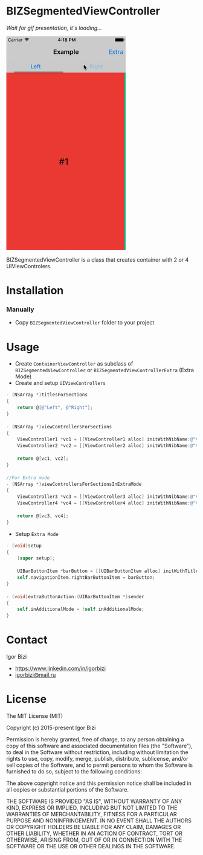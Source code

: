 # BIZSegmentedViewController

*Wait for gif presentation, it's loading...*

![alt tag](https://github.com/bizibizi/BIZNavigationSegmentBarViewController/blob/master/presentation.gif)


BIZSegmentedViewController is a class that creates container with 2 or 4 UIViewControlers.


# Installation

### Manually
 - Copy ```BIZSegmentedViewController``` folder to your project 


# Usage

- Create ```ContainerViewController``` as subclass of ```BIZSegmentedViewController```  or ```BIZSegmentedViewControllerExtra``` (Extra Mode)
- Create and setup ```UIViewControllers```
```objective-c
- (NSArray *)titlesForSections
{
    return @[@"Left", @"Right"];
}

- (NSArray *)viewControllersForSections
{
    ViewController1 *vc1 = [[ViewController1 alloc] initWithNibName:@"ViewController1" bundle:nil];
    ViewController2 *vc2 = [[ViewController2 alloc] initWithNibName:@"ViewController2" bundle:nil];
    
    return @[vc1, vc2];
}

//For Extra mode
- (NSArray *)viewControllersForSectionsInExtraMode
{
    ViewController3 *vc3 = [[ViewController3 alloc] initWithNibName:@"ViewController3" bundle:nil];
    ViewController4 *vc4 = [[ViewController4 alloc] initWithNibName:@"ViewController4" bundle:nil];
    
    return @[vc3, vc4];
}
```

- Setup ```Extra Mode```
```objective-c
- (void)setup
{
    [super setup];
    
    UIBarButtonItem *barButton = [[UIBarButtonItem alloc] initWithTitle:@"Extra" style:UIBarButtonItemStylePlain target:self action:@selector(extraButtonAction:)];
    self.navigationItem.rightBarButtonItem = barButton;
}

- (void)extraButtonAction:(UIBarButtonItem *)sender
{
    self.inAdditionalMode = !self.inAdditionalMode;
}
```


# Contact

Igor Bizi
- https://www.linkedin.com/in/igorbizi
- igorbizi@mail.ru


# License
 
The MIT License (MIT)

Copyright (c) 2015-present Igor Bizi

Permission is hereby granted, free of charge, to any person obtaining a copy of this software and associated documentation files (the "Software"), to deal in the Software without restriction, including without limitation the rights to use, copy, modify, merge, publish, distribute, sublicense, and/or sell copies of the Software, and to permit persons to whom the Software is furnished to do so, subject to the following conditions:

The above copyright notice and this permission notice shall be included in all copies or substantial portions of the Software.

THE SOFTWARE IS PROVIDED "AS IS", WITHOUT WARRANTY OF ANY KIND, EXPRESS OR IMPLIED, INCLUDING BUT NOT LIMITED TO THE WARRANTIES OF MERCHANTABILITY, FITNESS FOR A PARTICULAR PURPOSE AND NONINFRINGEMENT. IN NO EVENT SHALL THE AUTHORS OR COPYRIGHT HOLDERS BE LIABLE FOR ANY CLAIM, DAMAGES OR OTHER LIABILITY, WHETHER IN AN ACTION OF CONTRACT, TORT OR OTHERWISE, ARISING FROM, OUT OF OR IN CONNECTION WITH THE SOFTWARE OR THE USE OR OTHER DEALINGS IN THE SOFTWARE.
 
